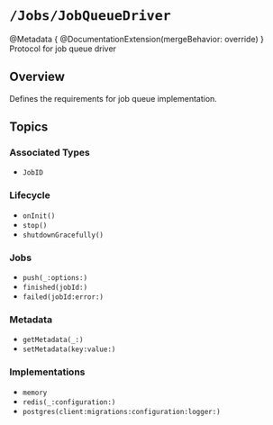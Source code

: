 # ``/Jobs/JobQueueDriver``

@Metadata {
    @DocumentationExtension(mergeBehavior: override)
}
Protocol for job queue driver

## Overview

Defines the requirements for job queue implementation.

## Topics

### Associated Types

- ``JobID``

### Lifecycle

- ``onInit()``
- ``stop()``
- ``shutdownGracefully()``

### Jobs

- ``push(_:options:)``
- ``finished(jobId:)``
- ``failed(jobId:error:)``

### Metadata

- ``getMetadata(_:)``
- ``setMetadata(key:value:)``

### Implementations

- ``memory``
- ``redis(_:configuration:)``
- ``postgres(client:migrations:configuration:logger:)``
